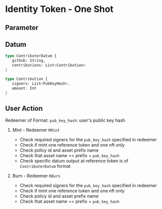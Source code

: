 # Identity Token - One Shot

## Parameter

## Datum

```rs
type ContributerDatum {
   github: String,
   contributions: List<Contribution>
}

type Contribution {
   signers: List<PubKeyHash>,
   amount: Int
}
```

## User Action

Redeemer of Format: `pub_key_hash`: user's public key hash

1. Mint - Redeemer `RMint`
   - Check required signers for the `pub_key_hash` specified in redeemer
   - Check if mint one reference token and one nft only
   - Check policy id and asset prefix name
   - Check that asset name == prefix + `pub_key_hash`
   - Check specific datum output at reference token is of `ContributerDatum` format

2. Burn - Redeemer `RBurn`
   - Check required signers for the `pub_key_hash` specified in redeemer
   - Check if mint one reference token and one nft only
   - Check policy id and asset prefix name
   - Check that asset name == prefix + `pub_key_hash`
